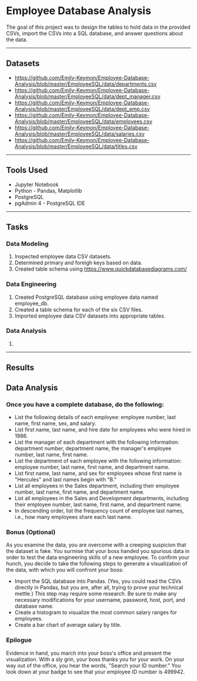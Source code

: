 # Employee Database Analysis
The goal of this project was to design the tables to hold data in the provided CSVs, import the CSVs into a SQL database, and answer questions about the data. 

---
## Datasets
* https://github.com/Emily-Keymon/Employee-Database-Analysis/blob/master/EmployeeSQL/data/departments.csv
* https://github.com/Emily-Keymon/Employee-Database-Analysis/blob/master/EmployeeSQL/data/dept_manager.csv
* https://github.com/Emily-Keymon/Employee-Database-Analysis/blob/master/EmployeeSQL/data/dept_emp.csv
* https://github.com/Emily-Keymon/Employee-Database-Analysis/blob/master/EmployeeSQL/data/employees.csv
* https://github.com/Emily-Keymon/Employee-Database-Analysis/blob/master/EmployeeSQL/data/salaries.csv
* https://github.com/Emily-Keymon/Employee-Database-Analysis/blob/master/EmployeeSQL/data/titles.csv

---
## Tools Used
* Jupyter Notebook
* Python - Pandas, Matplotlib
* PostgreSQL
* pgAdmin 4 - PostgreSQL IDE

---
## Tasks
### Data Modeling
1.  Inspected employee data CSV datasets.
2.  Determined primary and foreigh keys based on data.
3.  Created table schema using https://www.quickdatabasediagrams.com/


### Data Engineering
1.  Created PostgreSQL database using employee data named employee_db.
2.  Created a table schema for each of the six CSV files.
3.  Imported employee data CSV datasets into appropriate tables.

### Data Analysis
1.  



---
## Results


## Data Analysis
### Once you have a complete database, do the following:
* List the following details of each employee: employee number, last name, first name, sex, and salary.
* List first name, last name, and hire date for employees who were hired in 1986.
* List the manager of each department with the following information: department number, department name, the manager's employee number, last name, first name.
* List the department of each employee with the following information: employee number, last name, first name, and department name.
* List first name, last name, and sex for employees whose first name is "Hercules" and last names begin with "B."
* List all employees in the Sales department, including their employee number, last name, first name, and department name.
* List all employees in the Sales and Development departments, including their employee number, last name, first name, and department name.
* In descending order, list the frequency count of employee last names, i.e., how many employees share each last name.

### Bonus (Optional)
As you examine the data, you are overcome with a creeping suspicion that the dataset is fake. You surmise that your boss handed you spurious data in order to test the data engineering skills of a new employee. To confirm your hunch, you decide to take the following steps to generate a visualization of the data, with which you will confront your boss:
* Import the SQL database into Pandas. (Yes, you could read the CSVs directly in Pandas, but you are, after all, trying to prove your technical mettle.) This step may require some research.  Be sure to make any necessary modifications for your username, password, host, port, and database name.
* Create a histogram to visualize the most common salary ranges for employees.
* Create a bar chart of average salary by title.

### Epilogue
Evidence in hand, you march into your boss's office and present the visualization. With a sly grin, your boss thanks you for your work. On your way out of the office, you hear the words, "Search your ID number." You look down at your badge to see that your employee ID number is 499942.
